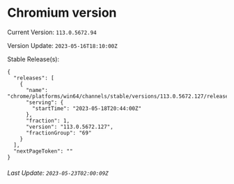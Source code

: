 # Chromium version

Current Version: `113.0.5672.94`

Version Update: `2023-05-16T18:10:00Z`

Stable Release(s):
```
{
  "releases": [
    {
      "name": "chrome/platforms/win64/channels/stable/versions/113.0.5672.127/releases/1684442640",
      "serving": {
        "startTime": "2023-05-18T20:44:00Z"
      },
      "fraction": 1,
      "version": "113.0.5672.127",
      "fractionGroup": "69"
    }
  ],
  "nextPageToken": ""
}
```

###### Last Update: `2023-05-23T02:00:09Z`
        